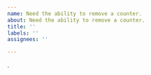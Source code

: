 ```yaml
---
name: Need the ability to remove a counter.
about: Need the ability to remove a counter.
title: ''
labels: ''
assignees: ''

---
```


.
